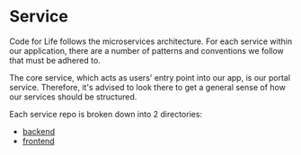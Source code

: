 # Service

Code for Life follows the microservices architecture. For each service within our application, there are a number of patterns and conventions we follow that must be adhered to.

The core service, which acts as users' entry point into our app, is our portal service. Therefore, it's advised to look there to get a general sense of how our services should be structured.

Each service repo is broken down into 2 directories:

- [backend](./backend)
- [frontend](./frontend)
